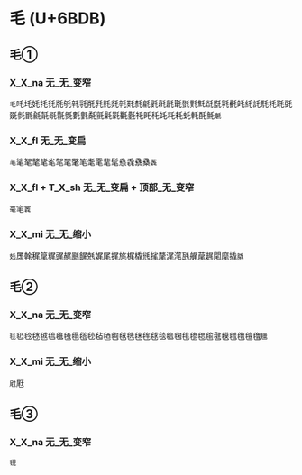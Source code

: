 # 毛 (U+6BDB)

## 毛①

### X_X_na 无_无_变窄
`毛`㕰㘪㚪㧌㲎㲏㲒㲔㲕㲖㲗㲘㲜㲞㲟㲡㲢㲣㲤㲥㲨㲪㲫㲬㲭㲯㲰㲲㿞䋃䚽䭷枆毦毭毲毵毷毹毻毼毾毿氀氃氄氈氉氋氍氎牦眊秏竓粍耗蚝軞酕魹`䶰`

### X_X_fl 无_无_变扁
`芼`㲚㲛㲠毞毟毠毣氅笔耄雮靟髦㦌毳䄟㯔`䩁`

### X_X_fl + T_X_sh 无_无_变扁 + 顶部_无_变窄
`毫`宒`竁`

### X_X_mi 无_无_缩小 
`㲍`㞙㲦䅏䇻䊊䜸䞔䫽䬿兞娓尾捤旄梶橇毤毮氂浘滗瓱艉荱趘閐麾撬`膬`

## 毛②

### X_X_na 无_无_变窄
`毝`㲌㲐㲑㲓㲙㲝㲧㲩㲮毜毡毢毥毧毨毩毪毬毯毰毱毴毶毸毺毽氁氆氇氊氌`㲱`

### X_X_mi 无_无_缩小
`屗`屘

## 毛③

### X_X_na 无_无_变窄
`覒`